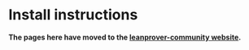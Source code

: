 # Install instructions

**The pages here have moved to the [leanprover-community website](https://leanprover-community.github.io/get_started.html).**
